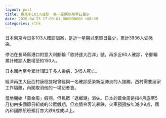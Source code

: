 ```yaml
---
layout: post
title: 東京多103人確診　為一星期以來單日最少
date: 2020-04-25 17:09:01.000000000 +08:00
categories: rthk
---
```


日本東京今日多103人確診個案，是近一星期以來單日最少，累計3836人受感染。

停泊在長崎縣港口的意大利郵輪「歌詩達大西洋」號，再多近60人確診，令郵輪累計確診人數增至約150人。

日本國內至今累計1萬2千多人染病，345人死亡。

經濟再生大臣西村康稔據報曾經與一名確診感染新型肺炎的人接觸，西村需要居家工作隔離，內閣取消他的一場記者會。

當地開始「黃金周」假期，但民眾「返鄉潮」消失。日本的黃金周是指4月底至5月初由多個節日組成的公眾假期，但疫情令客流暴跌，火車預預按年減少9成，國內和國際航班預訂亦大跌9成或以上。
